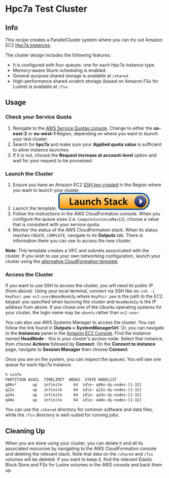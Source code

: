 # Hpc7a Test Cluster

## Info

This recipe creates a ParallelCluster system where you can try out Amazon EC2 [Hpc7a instances](https://aws.amazon.com/ec2/instance-types/hpc7a/). 

The cluster design includes the following features:

* It is configured with four queues: one for each Hpc7a instance type.
* Memory-aware Slurm scheduling is enabled.
* General-purpose shared storage is available at `/shared`.
* High-performance shared scratch storage (based on Amazon FSx for Lustre) is available at `/fsx`.

## Usage

### Check your Service Quota

1. Navigate to the [AWS Service Quotas console](https://console.aws.amazon.com/servicequotas/home/services/ec2/quotas). Change to either the **us-east-2** or **eu-west-1** Region, depending on where you want to launch your test cluster. 
2. Search for **hpc7a** and make sure your **Applied quota value** is sufficient to allow instance launches.
3. If it is not, choose the **Request increase at account-level** option and wait for your request to be processed.

### Launch the Cluster

1. Ensure you have an Amazon EC2 [SSH key created](https://docs.aws.amazon.com/AWSEC2/latest/UserGuide/create-key-pairs.html#having-ec2-create-your-key-pair) in the Region where you want to launch your cluster.
2. Launch the template: [![Launch stack](../../../docs/media/launch-stack.svg)](https://us-east-2.console.aws.amazon.com/cloudformation/home?region=us-east-2#/stacks/create/review?stackName=bench-hpc7a&templateURL=https://aws-hpc-recipes.s3.us-east-1.amazonaws.com/main/recipes/pcluster/try_hpc7a/assets/launch.yaml)
3. Follow the instructions in the AWS CloudFormation console. When you configure the queue sizes (i.e. `ComputeInstanceMax12`), choose a value that is consistent with your service quota. 
4. Monitor the status of the AWS CloudFormation stack. When its status reaches `CREATE_COMPLETE`, navigate to its **Outputs** tab. There is information there you can use to access the new cluster. 

**Note**: This template creates a VPC and subnets associcated with the cluster. If you wish to use your own networking configuration, launch your cluster using the [alternative CloudFormation template](https://us-east-2.console.aws.amazon.com/cloudformation/home?region=us-east-2#/stacks/create/review?stackName=bench-hpc7a&templateURL=https://aws-hpc-recipes.s3.us-east-1.amazonaws.com/main/recipes/pcluster/try_hpc7a/assets/launch-alt.yaml). 

### Access the Cluster

If you want to use SSH to access the cluster, you will need its public IP (from above). Using your local terminal, connect via SSH like so: `ssh -i KeyPair.pem ec2-user@HeadNodeIp` where `KeyPair.pem` is the path to the EC2 keypair you specified when launcing the cluster and `HeadNodeIp` is the IP address from above. If you chose one of the Ubuntu operating systems for your cluster, the login name may be `ubuntu` rather than `ec2-user`.

You can also use AWS Systems Manager to access the cluster. You can follow the link found in **Outputs > SystemManagerUrl**. Or, you can navigate to the **Instances** panel in the [Amazon EC2 Console](https://console.aws.amazon.com/ec2/home#Instances). Find the instance named **HeadNode** - this is your cluster's access node. Select that instance, then choose **Actions** followed by **Connect**. On the **Connect to instance** page, navigate to **Session Manager** then choose **Connect**.

Once you are on the system, you can inspect the queues. You will see one queue for each Hpc7a instance. 

```shell
% sinfo
PARTITION AVAIL  TIMELIMIT  NODES  STATE NODELIST
q96x*       up   infinite     64  idle~ q96x-dy-nodes-[1-32]
q12x        up   infinite     64  idle~ q12x-dy-nodes-[1-32]
q24x        up   infinite     64  idle~ q24x-dy-nodes-[1-32]
q48x        up   infinite     64  idle~ q48x-dy-nodes-[1-32]
```

You can use the `/shared` directory for common software and data files, while the `/fsx` directory is well-suited for running jobs. 

## Cleaning Up

When you are done using your cluster, you can delete it and all its associated resources by navigating to the AWS CloudFormation console and deleting the relevant stack. Note that data on the `/shared` and `/fsx` volumes will be deleted. If you want to keep it, find the relevant Elastic Block Store and FSx for Lustre volumes in the AWS console and back them up.
